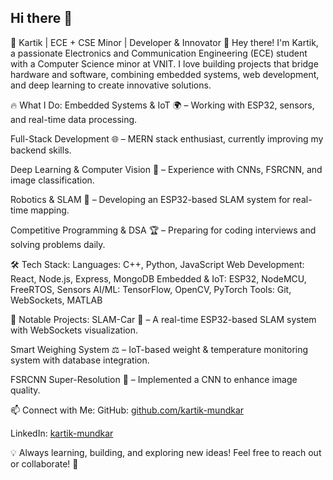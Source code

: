 ## Hi there 👋

🚀 Kartik | ECE + CSE Minor | Developer & Innovator
👋 Hey there! I'm Kartik, a passionate Electronics and Communication Engineering (ECE) student with a Computer Science minor at VNIT. I love building projects that bridge hardware and software, combining embedded systems, web development, and deep learning to create innovative solutions.

🔥 What I Do:
Embedded Systems & IoT 🌍 – Working with ESP32, sensors, and real-time data processing.

Full-Stack Development 🌐 – MERN stack enthusiast, currently improving my backend skills.

Deep Learning & Computer Vision 🤖 – Experience with CNNs, FSRCNN, and image classification.

Robotics & SLAM 🚗 – Developing an ESP32-based SLAM system for real-time mapping.

Competitive Programming & DSA 🏆 – Preparing for coding interviews and solving problems daily.

🛠️ Tech Stack:
Languages: C++, Python, JavaScript
Web Development: React, Node.js, Express, MongoDB
Embedded & IoT: ESP32, NodeMCU, FreeRTOS, Sensors
AI/ML: TensorFlow, OpenCV, PyTorch
Tools: Git, WebSockets, MATLAB

📌 Notable Projects:
SLAM-Car 🚗 – A real-time ESP32-based SLAM system with WebSockets visualization.

Smart Weighing System ⚖️ – IoT-based weight & temperature monitoring system with database integration.

FSRCNN Super-Resolution 📸 – Implemented a CNN to enhance image quality.

📫 Connect with Me:
GitHub: [github.com/kartik-mundkar](https://github.com/kartik-mundkar)

LinkedIn: [kartik-mundkar](https://www.linkedin.com/in/kartik-mundkar-1b1a62289/)


💡 Always learning, building, and exploring new ideas! Feel free to reach out or collaborate! 🚀

